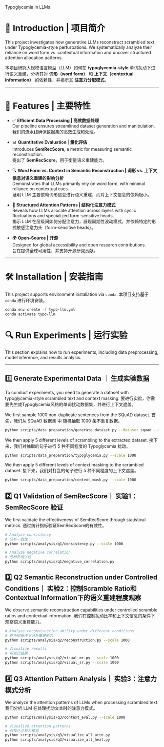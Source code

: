 Typoglycemia in LLMs

# 📖  Introduction | 项目简介

This project investigates how generative LLMs reconstruct scrambled text under Typoglycemia-style perturbations. We systematically analyze their reliance on word form vs. contextual information and uncover structured attention allocation patterns.

本项目研究大规模语言模型（LLM）如何在 **typoglycemia-style** 单词扰动下进行语义重建，分析其对 **词形（word form）** 和 **上下文（contextual information）** 的依赖性，并揭示其 **注意力分配模式**。

---

# 🚀 Features | 主要特性

- ✅ **Efficient Data Processing | 高效数据处理**  
  Our pipeline ensures streamlined dataset generation and manipulation.  
  我们的流水线确保数据集的高效生成和处理。

- 📊 **Quantitative Evaluation | 量化评估**  
  Introduces **SemRecScore**, a metric for measuring semantic reconstruction.  
  提出了 **SemRecScore**，用于衡量语义重建能力。

- 🔍 **Word Form vs. Context in Semantic Reconstruction | 词形 vs. 上下文信息对语义重建的影响分析**  
  Demonstrates that LLMs primarily rely on word form, with minimal reliance on contextual cues.  
  证明 LLM 主要依赖词形信息进行语义重建，而对上下文信息的依赖极小。

- 🎯 **Structured Attention Patterns | 结构化注意力模式**  
  Reveals how LLMs allocate attention across layers with cyclic fluctuations and specialized form-sensitive heads.  
  揭示 LLM 在层级间如何分配注意力，展现周期性波动模式，并依赖特定的形式敏感注意力头（form-sensitive heads）。

- 🌍 **Open-Source | 开源**  
  Designed for global accessibility and open research contributions.  
  旨在提供全球可用性，并支持开源研究贡献。

---

# 🛠 Installation | 安装指南 

This project supports environment installation via `conda`.
本项目支持基于 `conda` 进行环境安装。

```bash
conda env create -f typo-llm.yml
conda activate typo-llm
```

# 🔍 Run Experiments | 运行实验

This section explains how to run experiments, including data preprocessing, model inference, and results analysis.

---

## 1️⃣ Generate Experimental Data ｜ 生成实验数据
To conduct experiments, you need to generate a dataset with typoglycemia-style scrambled text and context masking.
要进行实验，你需要先生成Typoglycemia风格的单词扰动数据集，并进行上下文遮盖。

We first sample 1000 non-duplicate sentences from the SQuAD dataset.
首先，我们从 SQuAD 数据集 中 随机抽取 1000 条不重复数据。

```bash
python scripts/data_preparation/generate_dataset.py --dataset squad --sample_num 1000
```

We then apply 5 different levels of scrambling to the extracted dataset.
接下来，我们对抽取的句子进行 5 种不同程度的 Typoglycemia 扰动。

```bash
python scripts/data_preparation/typoglycemia.py --scale 1000
```

We then apply 5 different levels of context masking to the scrambled dataset.
接下来，我们对打乱的句子进行 5 种不同程度的上下文遮盖。

```bash
python scripts/data_preparation/context_mask.py --scale 1000
```


## 2️⃣ Q1 Validation of SemRecScore｜ 实验1：SemRecScore 验证

We first validate the effectiveness of SemRecScore through statistical metrics.
通过统计指标验证SemRecScore的有效性。

```bash
# Analyze consistency
# 分析一致性
python scripts/analysis/q1/consistency.py --scale 1000

# Analyze negative correlation
# 分析负相关性
python scripts/analysis/q1/negative_correlation.py
```

## 3️⃣ Q2 Semantic Reconstruction under Controlled Conditions｜ 实验2：控制Scramble Ratio和Contextual Information下的语义重建程度观察

We observe semantic reconstruction capabilities under controlled scramble ratios and contextual information.
我们在控制扰动比率和上下文信息的条件下观察语义重建能力。

```bash
# Analyze reconstruction ability under different conditions
# 在不同条件下分析重建能力
python scripts/analysis/q2/reconstruction.py --scale 1000

# Visualize results
# 可视化结果
python scripts/analysis/q2/visual_mr.py --scale 1000
python scripts/analysis/q2/visual_sr.py --scale 1000
```


## 4️⃣ Q3 Attention Pattern Analysis｜ 实验3：注意力模式分析

We analyze the attention patterns of LLMs when processing scrambled text.
我们分析 LLM 在处理扰动文本时的注意力模式。

```bash
python scripts/analysis/q3/context_eval.py --scale 1000

# Visualize attention patterns
# 可视化注意力模式
python scripts/analysis/q3/visualize_all_attn.py
python scripts/analysis/q3/visualize_all_heat.py
```



